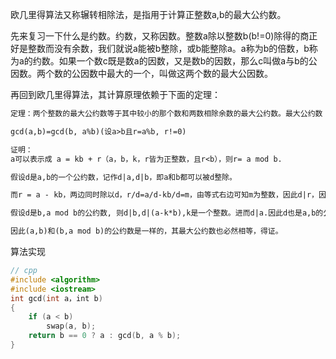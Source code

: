  
 欧几里得算法又称辗转相除法，是指用于计算正整数a,b的最大公约数。
 
  先来复习一下什么是约数。约数，又称因数。整数a除以整数b(b!=0)除得的商正好是整数而没有余数，我们就说a能被b整除，或b能整除a。a称为b的倍数，b称为a的约数。如果一个数c既是数a的因数，又是数b的因数，那么c叫做a与b的公因数。两个数的公因数中最大的一个，叫做这两个数的最大公因数。
  
  
  再回到欧几里得算法，其计算原理依赖于下面的定理：
  ```md
  定理：两个整数的最大公约数等于其中较小的那个数和两数相除余数的最大公约数。最大公约数（Greatest Common Divisor）缩写为GCD.
  
gcd(a,b)=gcd(b, a%b)(设a>b且r=a%b, r!=0)

证明：
a可以表示成 a = kb + r（a，b，k，r皆为正整数，且r<b），则r= a mod b.

假设d是a,b的一个公约数，记作d|a,d|b，即a和b都可以被d整除。

而r = a - kb，两边同时除以d，r/d=a/d-kb/d=m，由等式右边可知m为整数，因此d|r，因此d也是b,a mod b的公约数

假设d是b,a mod b的公约数, 则d|b,d|(a-k*b),k是一个整数。进而d|a.因此d也是a,b的公约数

因此(a,b)和(b,a mod b)的公约数是一样的，其最大公约数也必然相等，得证。
```

算法实现
```cpp
// cpp
#include <algorithm> 
#include <iostream> 
int gcd(int a，int b)
{
    if (a < b)
        swap(a, b);
    return b == 0 ? a : gcd(b, a % b);
}
```

